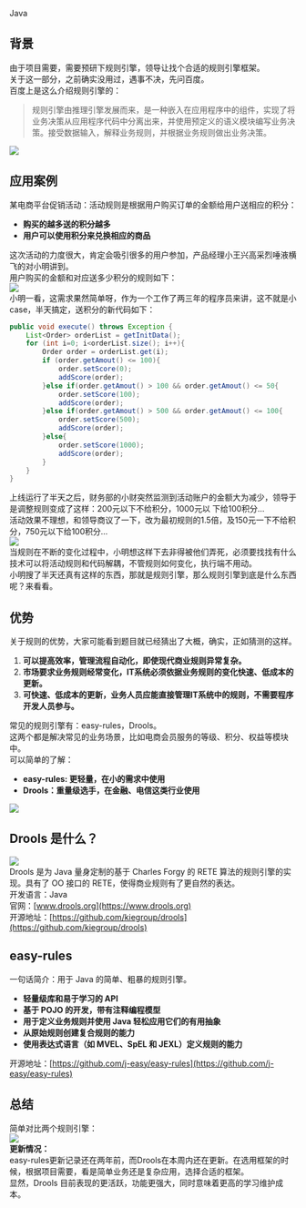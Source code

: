 Java
<a name="AYC8g"></a>
## 背景
由于项目需要，需要预研下规则引擎，领导让找个合适的规则引擎框架。<br />关于这一部分，之前确实没用过，遇事不决，先问百度。<br />百度上是这么介绍规则引擎的：
> 规则引擎由推理引擎发展而来，是一种嵌入在应用程序中的组件，实现了将业务决策从应用程序代码中分离出来，并使用预定义的语义模块编写业务决策。接受数据输入，解释业务规则，并根据业务规则做出业务决策。

![](https://cdn.nlark.com/yuque/0/2022/png/396745/1664265622346-4f24d796-35c8-4047-b722-c753d8089aba.png#clientId=u3c32b415-82c1-4&from=paste&id=uea5da89e&originHeight=602&originWidth=1080&originalType=url&ratio=1&rotation=0&showTitle=false&status=done&style=shadow&taskId=uc9e4bef4-8ea9-49b8-8e0e-f7ec91faaed&title=)
<a name="WhJXU"></a>
## 应用案例
某电商平台促销活动：活动规则是根据⽤户购买订单的金额给用户送相应的积分：

- **购买的越多送的积分越多**
- **⽤户可以使⽤积分来兑换相应的商品**

这次活动的力度很大，肯定会吸引很多的用户参加，产品经理小王兴高采烈唾液横飞的对小明讲到。<br />⽤户购买的金额和对应送多少积分的规则如下：<br />![](https://cdn.nlark.com/yuque/0/2022/png/396745/1664265622116-1184cb22-4992-4dad-9e3a-2b646a13e72a.png#clientId=u3c32b415-82c1-4&from=paste&id=u5f4e1b12&originHeight=210&originWidth=513&originalType=url&ratio=1&rotation=0&showTitle=false&status=done&style=shadow&taskId=u56b73ce7-c734-47c5-ae5f-6eba8194099&title=)<br />小明⼀看，这需求果然简单呀，作为⼀个工作了两三年的程序员来讲，这不就是小case，半天搞定，送积分的新代码如下：
```java
public void execute() throws Exception {
    List<Order> orderList = getInitData();
    for (int i=0; i<orderList.size(); i++){
        Order order = orderList.get(i);
        if (order.getAmout() <= 100){
            order.setScore(0);
            addScore(order);
        }else if(order.getAmout() > 100 && order.getAmout() <= 50{
            order.setScore(100);
            addScore(order);
        }else if(order.getAmout() > 500 && order.getAmout() <= 100{
            order.setScore(500);
            addScore(order);
        }else{
            order.setScore(1000);
            addScore(order);
        }
    }
}
```
上线运行了半天之后，财务部的小财突然监测到活动账户的金额大为减少，领导于是调整规则变成了这样：200元以下不给积分，1000元以 下给100积分…<br />活动效果不理想，和领导商议了一下，改为最初规则的1.5倍，及150元⼀下不给积分，750元以下给100积分…<br />![](https://cdn.nlark.com/yuque/0/2022/png/396745/1664265622259-5891e6d9-e2a5-4f4f-bd9a-33372e5db24d.png#clientId=u3c32b415-82c1-4&from=paste&id=ue37a611f&originHeight=1162&originWidth=746&originalType=url&ratio=1&rotation=0&showTitle=false&status=done&style=shadow&taskId=u1f3169c9-4b6c-40cd-90cf-0feae4ab377&title=)<br />当规则在不断的变化过程中，小明想这样下去非得被他们弄死，必须要找找有什么技术可以将活动规则和代码解耦，不管规则如何变化，执行端不用动。<br />小明搜了半天还真有这样的东西，那就是规则引擎，那么规则引擎到底是什么东西呢？来看看。
<a name="Hhmqo"></a>
## 优势
关于规则的优势，大家可能看到题目就已经猜出了大概，确实，正如猜测的这样。

1. **可以提高效率，管理流程自动化，即使现代商业规则异常复杂。**
2. **市场要求业务规则经常变化，IT系统必须依据业务规则的变化快速、低成本的更新。**
3. **可快速、低成本的更新，业务人员应能直接管理IT系统中的规则，不需要程序开发人员参与。**

常见的规则引擎有：easy-rules，Drools。<br />这两个都是解决常见的业务场景，比如电商会员服务的等级、积分、权益等模块中。<br />可以简单的了解：

- **easy-rules: 更轻量，在小的需求中使用**
- **Drools：重量级选手，在金融、电信这类行业使用**

![](https://cdn.nlark.com/yuque/0/2022/png/396745/1664265622174-ed5faaeb-114a-4da6-9448-c9a5beb0c2e9.png#clientId=u3c32b415-82c1-4&from=paste&id=u33590234&originHeight=647&originWidth=1080&originalType=url&ratio=1&rotation=0&showTitle=false&status=done&style=shadow&taskId=ub0de22d4-cd0a-40f1-8f6e-e0c7bb49726&title=)
<a name="XY2Pc"></a>
## Drools 是什么？
![](https://cdn.nlark.com/yuque/0/2022/png/396745/1664265622195-d5292f90-e86d-4261-a2bd-49cabedf73eb.png#clientId=u3c32b415-82c1-4&from=paste&id=u6692b617&originHeight=429&originWidth=714&originalType=url&ratio=1&rotation=0&showTitle=false&status=done&style=shadow&taskId=udd6a3f77-cd36-4c95-9947-fadb4642aea&title=)<br />Drools 是为 Java 量身定制的基于 Charles Forgy 的 RETE 算法的规则引擎的实现。具有了 OO 接口的 RETE，使得商业规则有了更自然的表达。<br />开发语言：Java<br />官网：[www.drools.org](https://www.drools.org)<br />开源地址：[https://github.com/kiegroup/drools](https://github.com/kiegroup/drools)
<a name="x1BuI"></a>
## easy-rules
一句话简介：用于 Java 的简单、粗暴的规则引擎。

- **轻量级库和易于学习的 API**
- **基于 POJO 的开发，带有注释编程模型**
- **用于定义业务规则并使用 Java 轻松应用它们的有用抽象**
- **从原始规则创建复合规则的能力**
- **使用表达式语言（如 MVEL、SpEL 和 JEXL）定义规则的能力**

开源地址：[https://github.com/j-easy/easy-rules](https://github.com/j-easy/easy-rules)
<a name="pvpc7"></a>
## 总结
简单对比两个规则引擎：<br />![](https://cdn.nlark.com/yuque/0/2022/png/396745/1664265623850-bcd0fa1f-bb85-4dc9-8fc5-ca3fa1a754fb.png#clientId=u3c32b415-82c1-4&from=paste&id=udfa66d12&originHeight=321&originWidth=1080&originalType=url&ratio=1&rotation=0&showTitle=false&status=done&style=shadow&taskId=u15e4a779-cffc-425f-97ae-c5625ba847c&title=)<br />**更新情况：**<br />easy-rules更新记录还在两年前，而Drools在本周内还在更新。在选用框架的时候，根据项目需要，看是简单业务还是复杂应用，选择合适的框架。<br />显然，Drools 目前表现的更活跃，功能更强大，同时意味着更高的学习维护成本。
